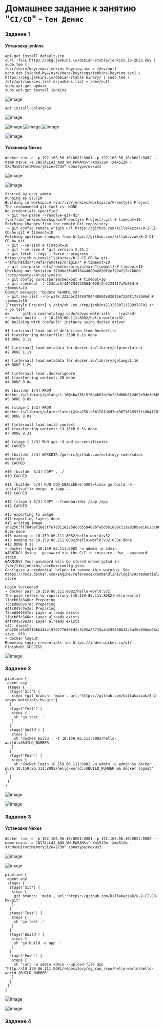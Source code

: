 # Домашнее задание к занятию "`CI/CD`" - `Тен Денис`

### Задание 1

#### Установка jenkins
```
apt-get install default-jre
curl -fsSL https://pkg.jenkins.io/debian-stable/jenkins.io-2023.key |
sudo tee \
/usr/share/keyrings/jenkins-keyring.asc > /dev/null
echo deb [signed-by=/usr/share/keyrings/jenkins-keyring.asc] \
https://pkg.jenkins.io/debian-stable binary/ | sudo tee \
/etc/apt/sources.list.d/jenkins.list > /dev/null
sudo apt-get update
sudo apt-get install jenkins
```
![image](https://github.com/killakazzak/8-2-ci-cd-hw/assets/32342205/bdc22f61-944d-40db-bd15-e79e3caa182f)

```
apt install golang-go
```
![image](https://github.com/killakazzak/8-2-ci-cd-hw/assets/32342205/d5db554e-295f-4558-902a-78f6334ee348)



![image](https://github.com/killakazzak/8-2-ci-cd-hw/assets/32342205/4aee6f44-cbd6-43d6-b2d7-2171f0cec764)
![image](https://github.com/killakazzak/8-2-ci-cd-hw/assets/32342205/fd3e7080-1076-4d3c-b0cd-cea8c634c92a)
![image](https://github.com/killakazzak/8-2-ci-cd-hw/assets/32342205/2e6c778d-e6f6-4944-b826-6c48a57e74ec)

![image](https://github.com/killakazzak/8-2-ci-cd-hw/assets/32342205/a23698ab-657e-4737-a971-f50176eb43fc)

#### Установка Nexus

```
docker run -d -p 192.168.56.10:8081:8081 -p 192.168.56.10:8082:8082 --name nexus -e INSTALL4J_ADD_VM_PARAMS="-Xms512m -Xmx512m -XX:MaxDirectMemorySize=273m" sonatype/nexus3
```
![image](https://github.com/killakazzak/8-2-ci-cd-hw/assets/32342205/548a06ce-c6a6-425a-84cc-c657b298c696)

![image](https://github.com/killakazzak/8-2-ci-cd-hw/assets/32342205/dab72059-9d07-4ed5-a666-d79b1331cd02)


```
Started by user admin
Running as SYSTEM
Building in workspace /var/lib/jenkins/workspace/Freestyle Project
The recommended git tool is: NONE
No credentials specified
 > git rev-parse --resolve-git-dir /var/lib/jenkins/workspace/Freestyle Project/.git # timeout=10
Fetching changes from the remote Git repository
 > git config remote.origin.url https://github.com/killakazzak/8-2-CI-CD-hw.git # timeout=10
Fetching upstream changes from https://github.com/killakazzak/8-2-CI-CD-hw.git
 > git --version # timeout=10
 > git --version # 'git version 2.25.1'
 > git fetch --tags --force --progress -- https://github.com/killakazzak/8-2-CI-CD-hw.git +refs/heads/*:refs/remotes/origin/* # timeout=10
 > git rev-parse refs/remotes/origin/main^{commit} # timeout=10
Checking out Revision 223dbc3f489784448004e020f2ef224f17a7b06d (refs/remotes/origin/main)
 > git config core.sparsecheckout # timeout=10
 > git checkout -f 223dbc3f489784448004e020f2ef224f17a7b06d # timeout=10
Commit message: "Update README.md"
 > git rev-list --no-walk 223dbc3f489784448004e020f2ef224f17a7b06d # timeout=10
[Freestyle Project] $ /bin/sh -xe /tmp/jenkins2132550711709978702.sh
+ go test .
ok  	github.com/netology-code/sdvps-materials	(cached)
+ docker build . -t 10.159.86.111:8082/hello-world:v32
#0 building with "default" instance using docker driver

#1 [internal] load build definition from Dockerfile
#1 transferring dockerfile: 350B 0.1s done
#1 DONE 0.1s

#2 [internal] load metadata for docker.io/library/alpine:latest
#2 DONE 1.1s

#3 [internal] load metadata for docker.io/library/golang:1.16
#3 DONE 1.2s

#4 [internal] load .dockerignore
#4 transferring context: 2B done
#4 DONE 0.0s

#5 [builder 1/4] FROM docker.io/library/golang:1.16@sha256:5f6a4662de3efc6d6bb812d02e9de3d8698eea16b8eb7281f03e6f3e8383018e
#5 DONE 0.0s

#6 [stage-1 1/3] FROM docker.io/library/alpine:latest@sha256:c5b1261d6d3e43071626931fc004f70149baeba2c8ec672bd4f27761f8e1ad6b
#6 DONE 0.0s

#7 [internal] load build context
#7 transferring context: 13.13kB 0.3s done
#7 DONE 0.3s

#8 [stage-1 2/3] RUN apk -U add ca-certificates
#8 CACHED

#9 [builder 2/4] WORKDIR /go/src/github.com/netology-code/sdvps-materials
#9 CACHED

#10 [builder 3/4] COPY . ./
#10 CACHED

#11 [builder 4/4] RUN CGO_ENABLED=0 GOOS=linux go build -a -installsuffix nocgo -o /app .
#11 CACHED

#12 [stage-1 3/3] COPY --from=builder /app /app
#12 CACHED

#13 exporting to image
#13 exporting layers done
#13 writing image sha256:ff7b49af16e5ffe7831162258cc6558462bfebd9b1689c111e920bee16c2bc06 0.0s done
#13 naming to 10.159.86.111:8082/hello-world:v32
#13 naming to 10.159.86.111:8082/hello-world:v32 0.0s done
#13 DONE 0.1s
+ docker login 10.159.86.111:8082 -u admin -p admin
WARNING! Using --password via the CLI is insecure. Use --password-stdin.
WARNING! Your password will be stored unencrypted in /var/lib/jenkins/.docker/config.json.
Configure a credential helper to remove this warning. See
https://docs.docker.com/engine/reference/commandline/login/#credentials-store

Login Succeeded
+ docker push 10.159.86.111:8082/hello-world:v32
The push refers to repository [10.159.86.111:8082/hello-world]
11bcb0fc846e: Preparing
73ced805857e: Preparing
d4fc045c9e3a: Preparing
73ced805857e: Layer already exists
11bcb0fc846e: Layer already exists
d4fc045c9e3a: Layer already exists
v32: digest: sha256:d5e57f08b444e1939777680fd2c3b95a55719a4d293600b32a5a20e896ee05c2 size: 950
+ docker logout
Removing login credentials for https://index.docker.io/v1/
Finished: SUCCESS
```

![image](https://github.com/killakazzak/8-2-ci-cd-hw/assets/32342205/4ddaed8b-0b36-4730-bef6-e74de2b23629)



### Задание 2

```
pipeline {
 agent any
 stages {
  stage('Git') {
   steps {git branch: 'main', url:'https://github.com/killakazzak/8-2-sdvps-materials-hw.git'}
  }
  stage('Test') {
   steps {
    sh 'go test .'
   }
  }
  stage('Build') {
   steps {
    sh 'docker build . -t 10.159.86.111:8082/hello-world:v$BUILD_NUMBER'
   }
  }
  stage('Push') {
   steps {
    sh 'docker login 10.159.86.111:8082 -u admin -p admin && docker push 10.159.86.111:8082/hello-world:v$BUILD_NUMBER && docker logout'   }
  }
 }
}
```
![image](https://github.com/killakazzak/8-2-ci-cd-hw/assets/32342205/394fdf8f-8a8e-42dc-9eb9-3931a20b410b)

![image](https://github.com/killakazzak/8-2-ci-cd-hw/assets/32342205/17e9621e-5822-4d97-855c-fb25009d4dbb)







### Задание 3

#### Установка Nexus

```
docker run -d -p 192.168.56.10:8081:8081 -p 192.168.56.10:8082:8082 --name nexus -e INSTALL4J_ADD_VM_PARAMS="-Xms512m -Xmx512m -XX:MaxDirectMemorySize=273m" sonatype/nexus3
```
![image](https://github.com/killakazzak/8-2-ci-cd-hw/assets/32342205/548a06ce-c6a6-425a-84cc-c657b298c696)

![image](https://github.com/killakazzak/8-2-ci-cd-hw/assets/32342205/f3fbafda-ede3-4f95-bfc1-eaf587a1f138)

```
pipeline {
 agent any
 stages {
  stage('Git') {
   steps {
    git branch: 'main', url:'https://github.com/killakazzak/8-2-CI-CD-hw.git'
   }
  }
  stage('Test') {
   steps {
    sh 'go test .'
   }
  }
  stage('Build') {
   steps {
    sh 'go build -o app .'
   }
  }
  stage('Push') {
   steps {
    sh 'curl -u admin:admin --upload-file app "http://10.159.86.111:8081/repository/my_raw_repo/hello-world/hello-world-$BUILD_NUMBER"'
   }
  }
 }
}
```

![image](https://github.com/killakazzak/8-2-ci-cd-hw/assets/32342205/31d3e88c-61e9-4c51-a41a-37a3598f44ad)

![image](https://github.com/killakazzak/8-2-ci-cd-hw/assets/32342205/aa1ffac7-ce35-4732-afd0-7a5c376b59d5)



### Задание 4




